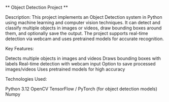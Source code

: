 ** Object Detection Project **

Description:
This project implements an Object Detection system in Python using machine learning and computer vision techniques. It can detect and classify multiple objects in images or videos, draw bounding boxes around them, and optionally save the output. The project supports real-time detection via webcam and uses pretrained models for accurate recognition.


Key Features:

Detects multiple objects in images and videos
Draws bounding boxes with labels
Real-time detection with webcam input
Option to save processed images/videos
Uses pretrained models for high accuracy


Technologies Used:

Python 3.12
OpenCV
TensorFlow / PyTorch (for object detection models)
Numpy
